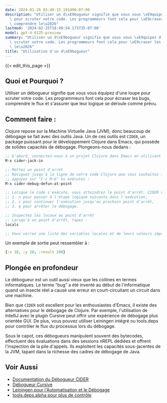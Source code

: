 ```yaml
---
date: 2024-01-26 03:48:15.191496-07:00
description: "Utiliser un d\xE9bogueur signifie que vous vous \xE9quipez d'une loupe\
  \ pour scruter votre code. Les programmeurs font cela pour \xE9craser les bugs,\
  \ comprendre le\u2026"
lastmod: '2024-02-25T18:49:54.173735-07:00'
model: gpt-4-0125-preview
summary: "Utiliser un d\xE9bogueur signifie que vous vous \xE9quipez d'une loupe pour\
  \ scruter votre code. Les programmeurs font cela pour \xE9craser les bugs, comprendre\
  \ le\u2026"
title: "Utilisation d'un d\xE9bogueur"
---
```


{{< edit_this_page >}}

## Quoi et Pourquoi ?
Utiliser un débogueur signifie que vous vous équipez d'une loupe pour scruter votre code. Les programmeurs font cela pour écraser les bugs, comprendre le flux et s'assurer que leur logique se déroule comme prévu.

## Comment faire :
Clojure repose sur la Machine Virtuelle Java (JVM), donc beaucoup de débogage se fait avec des outils Java. Un de ces outils est `CIDER`, un package puissant pour le développement Clojure dans Emacs, qui possède de solides capacités de débogage. Plongeons-nous dedans :

```clojure
;; D'abord, connectez-vous à un projet Clojure dans Emacs en utilisant CIDER
M-x cider-jack-in

;; Mettez un point d'arrêt
;; Naviguez jusqu'à la ligne de votre code Clojure que vous souhaitez inspecter et
;; appuyez sur "C-c M-b" ou exécutez :
M-x cider-debug-defun-at-point

;; Lorsque le code s'exécute, vous atteindrez le point d'arrêt. CIDER vous proposera :
;; 1. n pour passer à l'étape logique suivante dans l'exécution,
;; 2. c pour continuer l'exécution jusqu'au prochain point d'arrêt,
;; 3. q pour arrêter le débogage.

;; Inspectez les locaux au point d'arrêt
;; Lorsqu'à un point d'arrêt, tapez :
locals

;; Vous verrez une liste des variables locales et de leurs valeurs imprimées dans le minibuffer.
```
Un exemple de sortie peut ressembler à :
```clojure
{:x 10, :y 20, :result 200}
```

## Plongée en profondeur
Le débogueur est un outil aussi vieux que les collines en termes informatiques. Le terme "bug" a été inventé au début de l'informatique quand un insecte réel a causé une erreur en court-circuitant un circuit dans une machine.

Bien que `CIDER` soit excellent pour les enthousiastes d'Emacs, il existe des alternatives pour le débogage de Clojure. Par exemple, l'utilisation de IntelliJ avec le plugin Cursive peut offrir une expérience de débogage plus orientée GUI. De plus, vous pouvez utiliser Leiningen intégré ou tools.deps pour contrôler le flux du processus lors du débogage.

Sous le capot, ces débogueurs manipulent souvent des bytecodes, effectuent des évaluations dans des sessions nREPL dédiées et offrent l'inspection de la pile d'appels. Ils exploitent les capacités sous-jacentes de la JVM, tapant dans la richesse des cadres de débogage de Java.

## Voir Aussi
- [Documentation du Débogueur CIDER](https://docs.cider.mx/cider/debugging/debugger.html)
- [Débogueur Cursive](https://cursive-ide.com/userguide/debugging.html)
- [Leiningen pour l'Automatisation et le Débogage](https://leiningen.org/)
- [tools.deps.alpha pour plus de contrôle](https://github.com/clojure/tools.deps.alpha)

